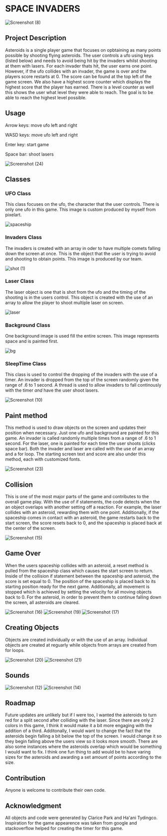 # __SPACE INVADERS__
  
![Screenshot (8)](https://user-images.githubusercontent.com/70664877/167709331-862d2e3c-ea88-45dd-b9af-9a377f61fd4c.png)

  
## Project Description
Asteroids is a single player game that focuses on opbtaining as many points possible by shooting flying asteroids. The user controls a ufo using keys (listed below) and needs to avoid being hit by the invaders whilst shooting at them with lasers. For each invader thats hit, the user earns one point. However, if the ufo collides with an invader, the game is over and the players score restarts at 0. The score can be found at the top left of the game screen. We also have a highest score counter which displays the highest score that the player has earned. There is a level counter as well this shows the user what level they were able to reach. The goal is to be able to reach the highest level possible.

## Usage
Arrow keys: move ufo left and right

WASD keys: move ufo left and right

Enter key: start game

Space bar: shoot lasers

![Screenshot (24)](https://user-images.githubusercontent.com/70664877/167712036-40332353-a72f-4b6a-865e-bd2aae510596.png)

## Classes

### UFO Class
This class focuses on the ufo, the character that the user controls. There is only one ufo in this game. This image is custom produced by myself from pixelart.

![spaceship](https://user-images.githubusercontent.com/70664877/167707583-6f87e484-4ac6-4ab9-b1be-bca45f0d0ccc.png)

### Invaders Class
The invaders is created with an array in oder to have multiple comets falling down the screen at once. This is the object that the user is trying to avoid and shooting to obtain points. This image is produced by our team.

![shot (1)](https://user-images.githubusercontent.com/70664877/167707842-492ec3cd-9fdf-4fff-b0fb-3c8595ce457e.gif)

### Laser Class
The laser object is one that is shot from the ufo and the timing of the shooting is in the users control. This object is created with the use of an array to allow the player to shoot multiple laser on screen.

![laser](https://user-images.githubusercontent.com/70664877/148605929-099cf4b8-3cce-4564-93d0-5d8ba970e52d.png)

### Background Class
One background image is used fill the entire screen. This image represents space and is painted first. 

![bg](https://user-images.githubusercontent.com/70664877/167707742-062834a1-df5a-49fb-91be-4f854e3dfaab.png)

### SleepTime Class
This class is used to control the dropping of the invaders with the use of a timer. An invader is dropped from the top of the screen randomly given the range of .6 to 1 second. A thread is used to allow invaders to fall continously with the timer _and_ have the user shoot lasers.

![Screenshot (10)](https://user-images.githubusercontent.com/70664877/167709829-c9fb90df-cfa6-4ffc-83fa-10b35ba1f456.png)

## Paint method
This method is used to draw objects on the screen and updates their position when necessary. Just one ufo and background are painted for this game. An invader is called randomly multiple times from a range of .6 to 1 second. For the laser, one is painted for each time the user shoots (clicks space bar). Both the invader and laser are called with the use of an array and a for loop. The starting screen text and score are also under this method, each with customized fonts.

![Screenshot (23)](https://user-images.githubusercontent.com/70664877/167711859-fb0f8c55-9f23-458b-a290-7aaff1236058.png)

## Collision
This is one of the most major parts of the game and contributes to the overall game play. With the use of if statements, the code detects when the an object overlaps with another setting off a reaction. For example, the laser collides with an asteroid, rewarding them with one point. Additionally, if the spaceship comes in contact with an asteroid, the game restarts back to the start screen, the score resets back to 0, and the spaceship is placed back at the center of the screen. 

![Screenshot (15)](https://user-images.githubusercontent.com/70664877/167710648-e7c4af4a-8064-46de-9083-622cf5767188.png)

## Game Over
When the users spaceship collides with an asteroid, a reset method is pulled from the spaceship class which causes the start screen to return. Inside of the collision if statement between the spaceship and asteroid, the score is set equal to 0. The position of the spaceship is placed back to its starting position ready for the next game. Additionally, all movement is stopped which is achieved by setting the velocity for all moving objects back to 0. For the asteroid, in order to prevent them to continue falling down the screen, all asteroids are cleared. 

![Screenshot (16)](https://user-images.githubusercontent.com/70664877/167711348-2b6a1073-0bbe-4bdb-8f1a-af2aa962e2dd.png)
![Screenshot (19)](https://user-images.githubusercontent.com/70664877/167711038-64cd33ee-226e-49e4-a085-7a6a38b74cd0.png)
![Screenshot (17)](https://user-images.githubusercontent.com/70664877/167711274-9ba0c4a5-2859-4deb-88d3-fa6e11c3f895.png)

## Creating Objects
Objects are created individually or with the use of an array. Individual objects are created at reguarly while objects from arrays are created from for loops.

![Screenshot (20)](https://user-images.githubusercontent.com/70664877/167711592-0936a45b-4bea-4c18-9bdd-fe4598c915cb.png)
![Screenshot (21)](https://user-images.githubusercontent.com/70664877/167711604-f2c989d2-a29b-462b-9261-dabd2b5d43a7.png)


## Sounds

![Screenshot (12)](https://user-images.githubusercontent.com/70664877/167710239-79f54e13-82cc-4d76-a7e4-6640df430359.png)
![Screenshot (14)](https://user-images.githubusercontent.com/70664877/167710424-dc871492-00f5-4a41-ae4c-804c52be539d.png)


## Roadmap
Future updates are unlikely but if I were too, I wanted the asteroids to turn red for a split second after colliding with the laser. Since there are only 2 colors in this game, I think it would make it a bit more engaging with the addition of a third. Additonally, I would want to change the fact that the asteroids begin falling a bit below the top of the screen. I would change it so they begin falling above the users view so it looks more smooth. There are also some instances where the asteroids overlap which would be something I would want to fix. I think one fun thing to add would be to have varing sizes for the asteroids and awarding a set amount of points according to the size.

## Contribution
Anyone is welcome to contribute their own code.

## Acknowledgment
All objects and code were generated by Clarice Park and Ha'ani Tydingco. Inspiration for the game appearence was taken from google and stackoverflow helped for creating the timer for this game.
